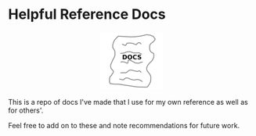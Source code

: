 # Helpful Reference Docs

<p align="center">
  <img src="/images/docs-logo-2.png" />
</p>

This is a repo of docs I've made that I use for my own reference as well as for others'.

Feel free to add on to these and note recommendations for future work.
